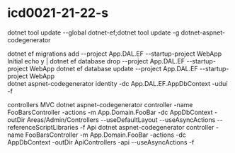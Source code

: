 # icd0021-21-22-s

dotnet tool update --global dotnet-ef;dotnet tool update -g dotnet-aspnet-codegenerator

dotnet ef migrations add --project App.DAL.EF --startup-project WebApp Initial
echo y | dotnet ef database drop --project App.DAL.EF --startup-project WebApp
dotnet ef database update --project App.DAL.EF --startup-project WebApp        
dotnet aspnet-codegenerator identity -dc App.DAL.EF.AppDbContext -udui -f

controllers
MVC
dotnet aspnet-codegenerator controller -name FooBarsController -actions -m App.Domain.FooBar -dc AppDbContext -outDir
Areas/Admin/Controllers --useDefaultLayout --useAsyncActions --referenceScriptLibraries -f
Api
dotnet aspnet-codegenerator controller -name FooBarsController -m App.Domain.FooBar -actions -dc AppDbContext -outDir
ApiControllers -api --useAsyncActions -f